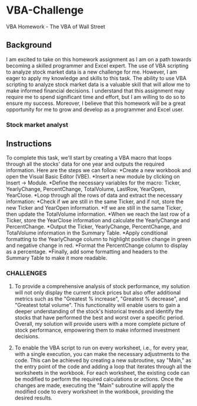 # VBA-Challenge
VBA Homework - The VBA of Wall Street

## Background
I am excited to take on this homework assignment as I am on a path towards becoming a skilled programmer and Excel expert. The use of VBA scripting to analyze stock market data is a new challenge for me. However, I am eager to apply my knowledge and skills to this task. The ability to use VBA scripting to analyze stock market data is a valuable skill that will allow me to make informed financial decisions. I understand that this assignment may require me to spend significant time and effort, but I am willing to do so to ensure my success. Moreover, I believe that this homework will be a great opportunity for me to grow and develop as a programmer and Excel user.

### Stock market analyst


## Instructions

To complete this task, we'll start by creating a VBA macro that loops through all the stocks' data for one year and outputs the required information. Here are the steps we can follow:
*Create a new workbook and open the Visual Basic Editor (VBE).
*Insert a new module by clicking on Insert -> Module.
*Define the necessary variables for the macro: Ticker, YearlyChange, PercentChange, TotalVolume, LastRow, YearOpen, YearClose.
*Loop through all the rows of data and extract the necessary information:
*Check if we are still in the same Ticker, and if not, store the new Ticker and YearOpen information.
*If we are still in the same Ticker, then update the TotalVolume information.
*When we reach the last row of a Ticker, store the YearClose information and calculate the YearlyChange and PercentChange.
*Output the Ticker, YearlyChange, PercentChange, and TotalVolume information in the Summary Table.
*Apply conditional formatting to the YearlyChange column to highlight positive change in green and negative change in red.
*Format the PercentChange column to display as a percentage.
*Finally, add some formatting and headers to the Summary Table to make it more readable.

### CHALLENGES

1. To provide a comprehensive analysis of stock performance, my solution will not only display the current stock prices but also offer additional metrics such as the "Greatest % increase", "Greatest % decrease", and "Greatest total volume". This functionality will enable users to gain a deeper understanding of the stock's historical trends and identify the stocks that have performed the best and worst over a specific period. Overall, my solution will provide users with a more complete picture of stock performance, empowering them to make informed investment decisions.


2. To enable the VBA script to run on every worksheet, i.e., for every year, with a single execution, you can make the necessary adjustments to the code. This can be achieved by creating a new subroutine, say "Main," as the entry point of the code and adding a loop that iterates through all the worksheets in the workbook. For each worksheet, the existing code can be modified to perform the required calculations or actions. Once the changes are made, executing the "Main" subroutine will apply the modified code to every worksheet in the workbook, providing the desired results.







